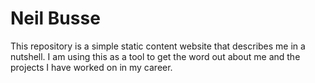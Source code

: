# Neil Busse #
This repository is a simple static content website that describes me in a nutshell. I am using this as a tool to get the word out about me and the projects I have worked on in my career.  